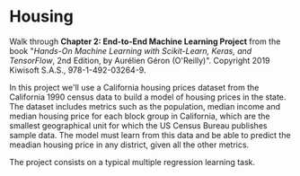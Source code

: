 # Housing

Walk through **Chapter 2: End-to-End Machine Learning Project** from the book "*Hands-On Machine Learning with Scikit-Learn, Keras, and TensorFlow*, 2nd Edition, by Aurélien Géron (O'Reilly)". Copyright 2019 Kiwisoft S.A.S., 978-1-492-03264-9.

In this project we'll use a California housing prices dataset from the California 1990 census data to build a model of housing prices in the state. The dataset includes metrics such as the population, median income and median housing price for each block group in California, which are the smallest geographical unit for which the US Census Bureau publishes sample data. The model must learn from this data and be able to predict the meadian housing price in any district, given all the other metrics.

The project consists on a typical multiple regression learning task.
